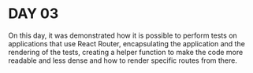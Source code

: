 # DAY 03

On this day, it was demonstrated how it is possible to perform tests on applications that use React Router, encapsulating the application and the rendering of the tests, creating a helper function to make the code more readable and less dense and how to render specific routes from there.
